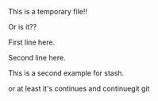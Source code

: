 This is a temporary file!!

Or is it??

First line here.

Second line here.

This is a second example for stash.

or at least it's continues and continuegit git